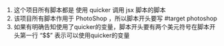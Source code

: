 1. 这个项目所有脚本都是 使用 quicker 调用 jsx 脚本的脚本
2. 该项目所有脚本作用于 PhotoShop ，所以脚本开头要写 #target photoshop
3. 如果有明确告知使用了quicker的变量，脚本开头要有两个美元符号在脚本开头第一行 “$$” 表示可以使用quicker的变量